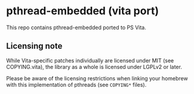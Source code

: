 # pthread-embedded (vita port)

This repo contains pthread-embedded ported to PS Vita.

## Licensing note

While Vita-specific patches individually are licensed under MIT (see COPYING.vita), the library as a whole is licensed under LGPLv2 or later.

Please be aware of the licensing restrictions when linking your homebrew with this implementation of pthreads (see `COPYING*` files).
